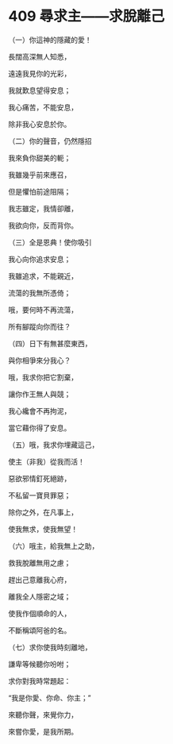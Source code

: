 # 409 尋求主——求脫離己

（一）你這神的隱藏的愛！

長闊高深無人知悉，

遠遠我見你的光彩，

我就歎息望得安息；

我心痛苦，不能安息，

除非我心安息於你。

（二）你的聲音，仍然隱招

我來負你甜美的軛；

我雖幾乎前來應召，

但是懼怕前途阻隔；

我志雖定，我情卻離，

我欲向你，反而背你。

（三）全是恩典！使你吸引

我心向你追求安息；

我雖追求，不能親近，

流蕩的我無所憑倚；

哦，要何時不再流蕩，

所有腳蹤向你而往？

（四）日下有無甚麼東西，

與你相爭來分我心？

哦，我求你把它割棄，

讓你作王無人與競；

我心纔會不再拘泥，

當它藉你得了安息。

（五）哦，我求你埋藏這己，

使主（非我）從我而活！

惡欲邪情釘死絕跡，

不私留一寶貝罪惡；

除你之外，在凡事上，

使我無求，使我無望！

（六）哦主，給我無上之助，

救我脫離無用之慮；

趕出己意離我心府，

離我全人隱密之域；

使我作個順命的人，

不斷稱頌阿爸的名。

（七）求你使我時刻離地，

謙卑等候聽你吩咐；

求你對我時常題起：

“我是你愛、你命、你主；”

來聽你聲，來覺你力，

來嘗你愛，是我所期。

